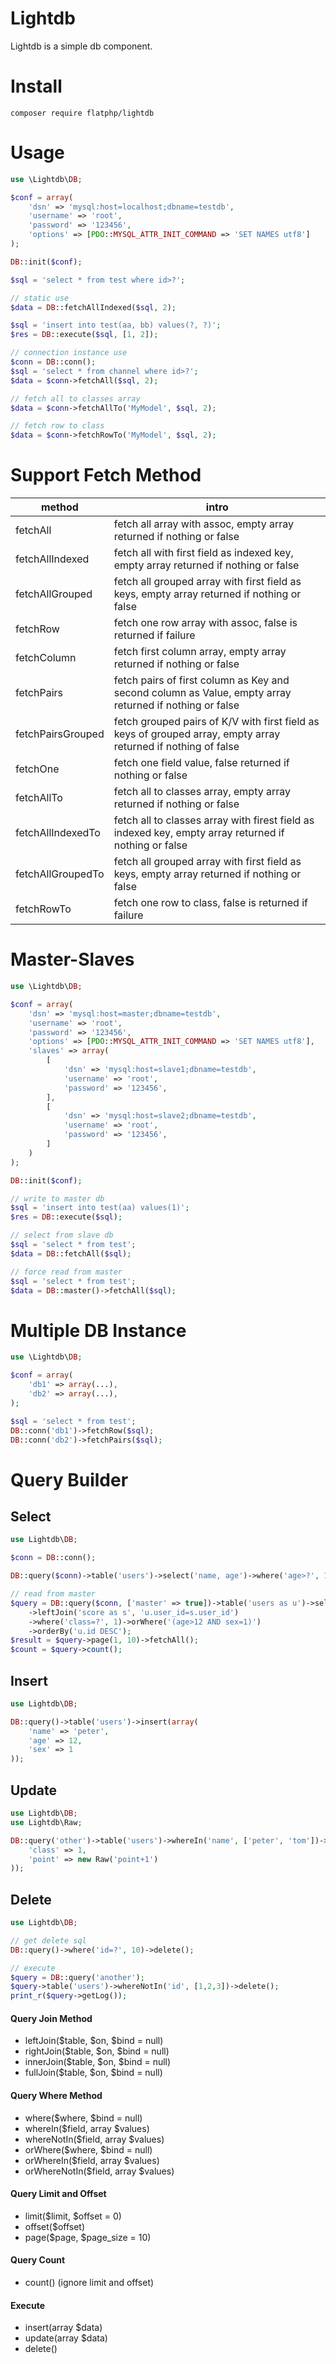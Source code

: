 # Lightdb
Lightdb is a simple db component.

# Install
```
composer require flatphp/lightdb
```

# Usage
```php
use \Lightdb\DB;

$conf = array(
    'dsn' => 'mysql:host=localhost;dbname=testdb',
    'username' => 'root',
    'password' => '123456',
    'options' => [PDO::MYSQL_ATTR_INIT_COMMAND => 'SET NAMES utf8']
);

DB::init($conf);

$sql = 'select * from test where id>?';

// static use
$data = DB::fetchAllIndexed($sql, 2);

$sql = 'insert into test(aa, bb) values(?, ?)';
$res = DB::execute($sql, [1, 2]);

// connection instance use
$conn = DB::conn();
$sql = 'select * from channel where id>?';
$data = $conn->fetchAll($sql, 2);

// fetch all to classes array
$data = $conn->fetchAllTo('MyModel', $sql, 2);

// fetch row to class
$data = $conn->fetchRowTo('MyModel', $sql, 2);
```

# Support Fetch Method
| method | intro |
| --- | --- |
| fetchAll | fetch all array with assoc, empty array returned if nothing or false |
| fetchAllIndexed | fetch all with first field as indexed key, empty array returned if nothing or false |
| fetchAllGrouped | fetch all grouped array with first field as keys, empty array returned if nothing or false |
| fetchRow | fetch one row array with assoc, false is returned if failure |
| fetchColumn | fetch first column array, empty array returned if nothing or false |
| fetchPairs | fetch pairs of first column as Key and second column as Value, empty array returned if nothing or false |
| fetchPairsGrouped | fetch grouped pairs of K/V with first field as keys of grouped array, empty array returned if nothing of false |
| fetchOne | fetch one field value, false returned if nothing or false |
| fetchAllTo | fetch all to classes array, empty array returned if nothing or false |
| fetchAllIndexedTo | fetch all to classes array with firest field as indexed key, empty array returned if nothing or false |
| fetchAllGroupedTo | fetch all grouped array with first field as keys, empty array returned if nothing or false |
| fetchRowTo | fetch one row to class, false is returned if failure |


# Master-Slaves
```php
use \Lightdb\DB;

$conf = array(
    'dsn' => 'mysql:host=master;dbname=testdb',
    'username' => 'root',
    'password' => '123456',
    'options' => [PDO::MYSQL_ATTR_INIT_COMMAND => 'SET NAMES utf8'],
    'slaves' => array(
        [
            'dsn' => 'mysql:host=slave1;dbname=testdb',
            'username' => 'root',
            'password' => '123456',
        ],
        [
            'dsn' => 'mysql:host=slave2;dbname=testdb',
            'username' => 'root',
            'password' => '123456',
        ]
    )
);

DB::init($conf);

// write to master db
$sql = 'insert into test(aa) values(1)';
$res = DB::execute($sql);

// select from slave db
$sql = 'select * from test';
$data = DB::fetchAll($sql);

// force read from master
$sql = 'select * from test';
$data = DB::master()->fetchAll($sql);
```

# Multiple DB Instance
```php
use \Lightdb\DB;

$conf = array(
    'db1' => array(...),
    'db2' => array(...),
);

$sql = 'select * from test';
DB::conn('db1')->fetchRow($sql);
DB::conn('db2')->fetchPairs($sql);
```


# Query Builder

## Select
```php
use Lightdb\DB;

$conn = DB::conn();

DB::query($conn)->table('users')->select('name, age')->where('age>?', 10)->fetchRow();

// read from master
$query = DB::query($conn, ['master' => true])->table('users as u')->select('u.id, u.name')
    ->leftJoin('score as s', 'u.user_id=s.user_id')
    ->where('class=?', 1)->orWhere('(age>12 AND sex=1)')
    ->orderBy('u.id DESC');
$result = $query->page(1, 10)->fetchAll();
$count = $query->count();
```

## Insert
```php
use Lightdb\DB;

DB::query()->table('users')->insert(array(
    'name' => 'peter',
    'age' => 12,
    'sex' => 1
));
```

## Update
```php
use Lightdb\DB;
use Lightdb\Raw;

DB::query('other')->table('users')->whereIn('name', ['peter', 'tom'])->update(array(
    'class' => 1,
    'point' => new Raw('point+1')
));
```

## Delete
```php
use Lightdb\DB;

// get delete sql
DB::query()->where('id=?', 10)->delete();

// execute
$query = DB::query('another');
$query->table('users')->whereNotIn('id', [1,2,3])->delete();
print_r($query->getLog());
```

#### Query Join Method
* leftJoin($table, $on, $bind = null)
* rightJoin($table, $on, $bind = null)
* innerJoin($table, $on, $bind = null)
* fullJoin($table, $on, $bind = null)

#### Query Where Method
* where($where, $bind = null)
* whereIn($field, array $values)
* whereNotIn($field, array $values)
* orWhere($where, $bind = null)
* orWhereIn($field, array $values)
* orWhereNotIn($field, array $values)

#### Query Limit and Offset
* limit($limit, $offset = 0)
* offset($offset)
* page($page, $page_size = 10)

#### Query Count
* count() (ignore limit and offset)

#### Execute
* insert(array $data)
* update(array $data)
* delete()